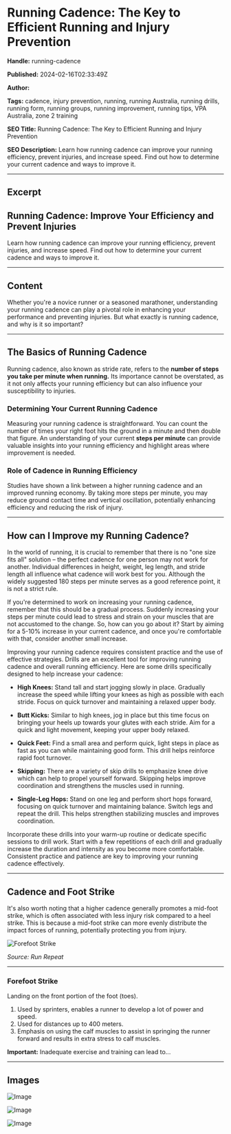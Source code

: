 # Running Cadence: The Key to Efficient Running and Injury Prevention

**Handle:** running-cadence

**Published:** 2024-02-16T02:33:49Z

**Author:**  

**Tags:** cadence, injury prevention, running, running Australia, running drills, running form, running groups, running improvement, running tips, VPA Australia, zone 2 training

**SEO Title:** Running Cadence: The Key to Efficient Running and Injury Prevention

**SEO Description:** Learn how running cadence can improve your running efficiency, prevent injuries, and increase speed. Find out how to determine your current cadence and ways to improve it.

---

## Excerpt

## Running Cadence: Improve Your Efficiency and Prevent Injuries

Learn how running cadence can improve your running efficiency, prevent injuries, and increase speed. Find out how to determine your current cadence and ways to improve it.

---

## Content

Whether you're a novice runner or a seasoned marathoner, understanding your running cadence can play a pivotal role in enhancing your performance and preventing injuries. But what exactly is running cadence, and why is it so important?

---

## The Basics of Running Cadence

Running cadence, also known as stride rate, refers to the **number of steps you take per minute when running.** Its importance cannot be overstated, as it not only affects your running efficiency but can also influence your susceptibility to injuries.

### Determining Your Current Running Cadence

Measuring your running cadence is straightforward. You can count the number of times your right foot hits the ground in a minute and then double that figure. An understanding of your current **steps per minute** can provide valuable insights into your running efficiency and highlight areas where improvement is needed.

### Role of Cadence in Running Efficiency

Studies have shown a link between a higher running cadence and an improved running economy. By taking more steps per minute, you may reduce ground contact time and vertical oscillation, potentially enhancing efficiency and reducing the risk of injury.

---

## How can I Improve my Running Cadence?

In the world of running, it is crucial to remember that there is no "one size fits all" solution – the perfect cadence for one person may not work for another. Individual differences in height, weight, leg length, and stride length all influence what cadence will work best for you. Although the widely suggested 180 steps per minute serves as a good reference point, it is not a strict rule.

If you're determined to work on increasing your running cadence, remember that this should be a gradual process. Suddenly increasing your steps per minute could lead to stress and strain on your muscles that are not accustomed to the change. So, how can you go about it? Start by aiming for a 5-10% increase in your current cadence, and once you're comfortable with that, consider another small increase.

Improving your running cadence requires consistent practice and the use of effective strategies. Drills are an excellent tool for improving running cadence and overall running efficiency. Here are some drills specifically designed to help increase your cadence:

- **High Knees:** Stand tall and start jogging slowly in place. Gradually increase the speed while lifting your knees as high as possible with each stride. Focus on quick turnover and maintaining a relaxed upper body.

- **Butt Kicks:** Similar to high knees, jog in place but this time focus on bringing your heels up towards your glutes with each stride. Aim for a quick and light movement, keeping your upper body relaxed.

- **Quick Feet:** Find a small area and perform quick, light steps in place as fast as you can while maintaining good form. This drill helps reinforce rapid foot turnover.

- **Skipping:** There are a variety of skip drills to emphasize knee drive which can help to propel yourself forward. Skipping helps improve coordination and strengthens the muscles used in running.

- **Single-Leg Hops:** Stand on one leg and perform short hops forward, focusing on quick turnover and maintaining balance. Switch legs and repeat the drill. This helps strengthen stabilizing muscles and improves coordination.

Incorporate these drills into your warm-up routine or dedicate specific sessions to drill work. Start with a few repetitions of each drill and gradually increase the duration and intensity as you become more comfortable. Consistent practice and patience are key to improving your running cadence effectively.

---

## Cadence and Foot Strike

It's also worth noting that a higher cadence generally promotes a mid-foot strike, which is often associated with less injury risk compared to a heel strike. This is because a mid-foot strike can more evenly distribute the impact forces of running, potentially protecting you from injury.

![Forefoot Strike](https://i.shgcdn.com/e7dd316d-7598-4a35-bad3-e74ef4896b93/-/format/auto/-/preview/3000x3000/-/quality/lighter/)

*Source: Run Repeat*

---

### Forefoot Strike

Landing on the front portion of the foot (toes).

1. Used by sprinters, enables a runner to develop a lot of power and speed.
2. Used for distances up to 400 meters.
3. Emphasis on using the calf muscles to assist in springing the runner forward and results in extra stress to calf muscles.

**Important:**
Inadequate exercise and training can lead to...

---

## Images

![Image](undefined)

![Image](undefined)

![Image](undefined)

